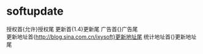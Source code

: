 # softupdate
授权首{允许}授权尾  更新首{1.4}更新尾  广告首{}广告尾  
更新地址首{http://blog.sina.com.cn/ixysoft}更新地址尾
统计地址首{}更新地址尾
